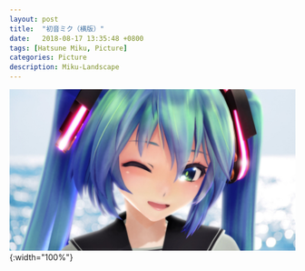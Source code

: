 ```yaml
---
layout: post
title:  "初音ミク（横版）"
date:   2018-08-17 13:35:48 +0800
tags: [Hatsune Miku, Picture]
categories: Picture
description: Miku-Landscape
---
```

![Miku_l](https://github.com/happyzhao1996/happyzhao1996.github.io/raw/master/_posts/images/Miku_l.jpg){:width="100%"}
